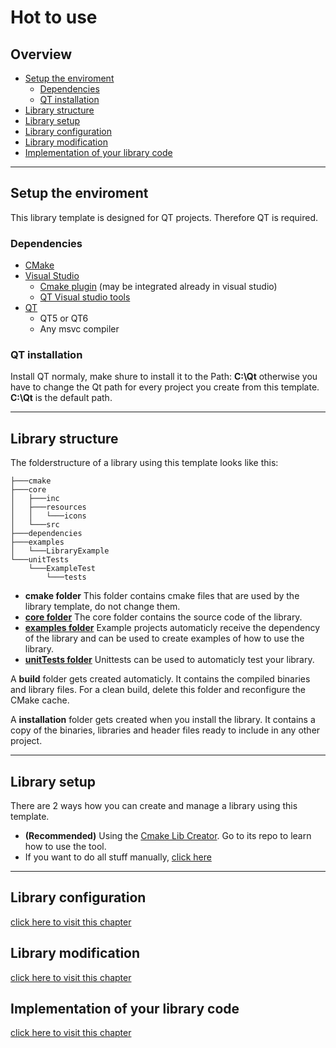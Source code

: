 # Hot to use
## Overview
* [Setup the enviroment](#setup-the-enviroment)
  * [Dependencies](#dependencies)
  * [QT installation](#qt-installation)
* [Library structure](#library-structure)
* [Library setup](#library-setup)
* [Library configuration](ConfigureTheProject.md)
* [Library modification](ModifyingTheProject.md)
* [Implementation of your library code](ImplementingYourOwnCode.md)

---
## Setup the enviroment
This library template is designed for QT projects. Therefore QT is required.
### Dependencies
* [CMake](https://cmake.org/download/)
* [Visual Studio](https://visualstudio.microsoft.com/de/downloads/)
  * [Cmake plugin](https://learn.microsoft.com/en-us/cpp/build/cmake-projects-in-visual-studio?view=msvc-170) (may be integrated already in visual studio)
  * [QT Visual studio tools](https://doc.qt.io/qtvstools/qtvstools-how-to-install.html)
* [QT](https://www.qt.io/download-dev)
  * QT5 or QT6
  * Any msvc compiler


### QT installation
Install QT normaly, make shure to install it to the Path: **C:\Qt** otherwise you have to change the Qt path for every project you create from this template. **C:\Qt** is the default path.

---

## Library structure
The folderstructure of a library using this template looks like this:<br>
``` 
├───cmake
├───core
│   ├───inc
│   ├───resources
│   │   └───icons
│   └───src
├───dependencies
├───examples
│   └───LibraryExample
└───unitTests
    └───ExampleTest
        └───tests
```
- **cmake folder**
This folder contains cmake files that are used by the library template, do not change them.
- **[core folder](documentation/CoreFolder.md)**
The core folder contains the source code of the library.
- **[examples folder](documentation/ExamplesFolder.md)**
Example projects automaticly receive the dependency of the library and can be used to create examples of how to use the library.
- **[unitTests folder](documentation/UnitTestsFolder.md)**
Unittests can be used to automaticly test your library.

A **build** folder gets created automaticly. It contains the compiled binaries and library files.
For a clean build, delete this folder and reconfigure the CMake cache.

A **installation** folder gets created when you install the library. It contains a copy of the binaries, libraries and header files ready to include in any other project. 

---

## Library setup
There are 2 ways how you can create and manage a library using this template. 
* **(Recommended)** Using the [Cmake Lib Creator](https://github.com/KROIA/CmakeLibCreator).
Go to its repo to learn how to use the tool.
* If you want to do all stuff manually, [click here](CreateLibraryManually.md)

---

## Library configuration
[click here to visit this chapter](ConfigureTheProject.md)
## Library modification
[click here to visit this chapter](ModifyingTheProject.md)
## Implementation of your library code
[click here to visit this chapter](ImplementingYourOwnCode.md)